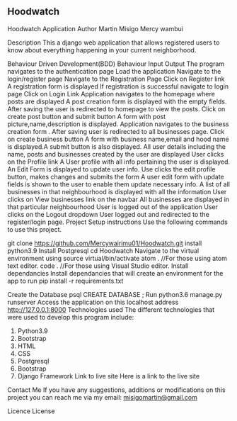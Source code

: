 ## Hoodwatch
Hoodwatch Application
Author
Martin Misigo
Mercy wambui

Description
This a django web application that allows registered users to know about everything happening in your current neighborhood.

Behaviour Driven Development(BDD)
Behaviour	Input	Output
The program navigates to the authentication page	Load the application	Navigate to the login/register page
Navigate to the Registration Page	Click on Register link	A registration form is displayed
If registration is successful navigate to login page	Click on Login Link	Application navigates to the homepage where posts are displayed
A post creation form is displayed with the empty fields. After saving the user is redirected to homepage to view the posts.	Click on create post button and submit button	A form with post picture,name,description is displayed.
Application navigates to the business creation form . After saving user is redirected to all businesses page.	Click on create business button	A form with business name,email and hood name is displayed.A submit button is also displayed.
All user details including the name, posts and businesses created by the user are displayed	User clicks on the Profile link	A User profile with all info pertaining the user is displayed.
An Edit Form is displayed to update user info.	Use clicks the edit profile button, makes changes and submits the form	A user edit form with update fields is shown to the user to enable them update necessary info.
A list of all businesses in that neighbourhood is displayed with all the information	User clicks on View businesses link on the navbar	All businesses are displayed in that particular neighbourhood
User is logged out of the application	User clicks on the Logout dropdown	User logged out and redirected to the register/login page.
Project Setup instructions
Use the following commands to use this project.

git clone https://github.com/Mercywairimu01/Hoodwatch.git
install python3.9
Install Postgresql
cd Hoodwatch
Navigate to the virtual environment using source virtual/bin/activate
atom . //For those using atom text editor.
code . //For those using Visual Studio editor.
Install dependancies
Install dependancies that will create an environment for the app to run pip install -r requirements.txt

Create the Database
psql
CREATE DATABASE <preferred name>;
Run python3.6 manage.py runserver
Access the application on this localhost address http://127.0.0.1:8000
Technologies used
The different technologies that were used to develop this program include:

1. Python3.9 
2. Bootstrap
3. HTML
4. CSS
5. Postgresql
6. Bootstrap
7. Django Framework
Link to live site
Here is a link to the live site

Contact Me
If you have any suggestions, additions or modifications on this project you can reach me via my email: misigomartin@gmail.com

Licence
License

